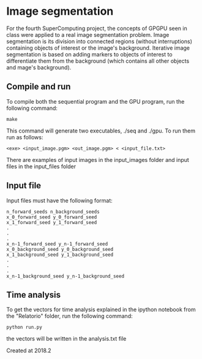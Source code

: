 # Image segmentation

For the fourth SuperComputing project, the concepts of GPGPU seen in class were applied to a real image segmentation problem. Image segmentation is its division into connected regions (without interruptions) containing objects of interest or the image's background. Iterative image segmentation is based on adding markers to objects of interest to differentiate them from the background (which contains all other objects and mage's background). 

## Compile and run

To compile both the sequential program and the GPU program, run the following command:

```
make
```

This command will generate two executables, ./seq and ./gpu. To run them run as follows:

```
<exe> <input_image.pgm> <out_image.pgm> < <input_file.txt>
```

There are examples of input images in the input_images folder and input files in the input_files folder

## Input file

Input files must have the following format:

```
n_forward_seeds n_background_seeds
x_0_forward_seed y_0_forward_seed
x_1_forward_seed y_1_forward_seed
.
.
.
x_n-1_forward_seed y_n-1_forward_seed
x_0_background_seed y_0_background_seed
x_1_background_seed y_1_background_seed
.
.
.
x_n-1_background_seed y_n-1_background_seed
```

## Time analysis
To get the vectors for time analysis explained in the ipython notebook from the "Relatorio" folder, run the following command:

```
python run.py
```

the vectors will be written in the analysis.txt file

Created at 2018.2
